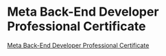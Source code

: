 # Meta Back-End Developer Professional Certificate

[Meta Back-End Developer Professional Certificate](https://www.coursera.org/professional-certificates/meta-back-end-developer)
